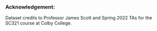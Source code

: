 ### Acknowledgement:
Dataset credits to Professor James Scott and Spring 2022 TAs for the SC321 course at Colby College.
